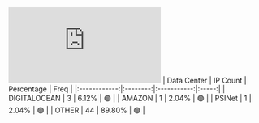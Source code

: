 ![Diagramm](https://github.com/obajay/StateSync-snapshots/blob/main/Projects/C4E/1/README.md)
| Data Center | IP Count | Percentage | Freq |
|:------------:|:--------:|:-----------:|:-----:|
| DIGITALOCEAN | 3 | 6.12% | 🟢 |
| AMAZON | 1 | 2.04% | 🟢 |
| PSINet | 1 | 2.04% | 🟢 |
| OTHER | 44 | 89.80% | 🟢 |